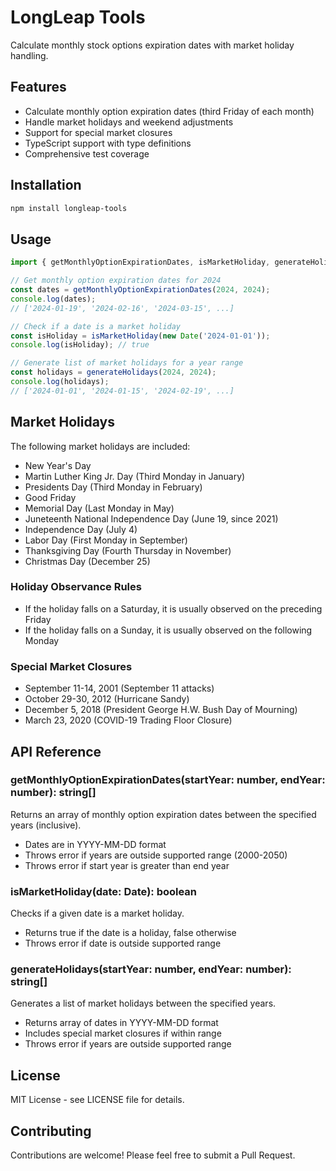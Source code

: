 # LongLeap Tools

Calculate monthly stock options expiration dates with market holiday handling.

## Features

- Calculate monthly option expiration dates (third Friday of each month)
- Handle market holidays and weekend adjustments
- Support for special market closures
- TypeScript support with type definitions
- Comprehensive test coverage

## Installation

```bash
npm install longleap-tools
```

## Usage

```typescript
import { getMonthlyOptionExpirationDates, isMarketHoliday, generateHolidays } from 'longleap-tools';

// Get monthly option expiration dates for 2024
const dates = getMonthlyOptionExpirationDates(2024, 2024);
console.log(dates);
// ['2024-01-19', '2024-02-16', '2024-03-15', ...]

// Check if a date is a market holiday
const isHoliday = isMarketHoliday(new Date('2024-01-01'));
console.log(isHoliday); // true

// Generate list of market holidays for a year range
const holidays = generateHolidays(2024, 2024);
console.log(holidays);
// ['2024-01-01', '2024-01-15', '2024-02-19', ...]
```

## Market Holidays

The following market holidays are included:
- New Year's Day
- Martin Luther King Jr. Day (Third Monday in January)
- Presidents Day (Third Monday in February)
- Good Friday
- Memorial Day (Last Monday in May)
- Juneteenth National Independence Day (June 19, since 2021)
- Independence Day (July 4)
- Labor Day (First Monday in September)
- Thanksgiving Day (Fourth Thursday in November)
- Christmas Day (December 25)

### Holiday Observance Rules
- If the holiday falls on a Saturday, it is usually observed on the preceding Friday
- If the holiday falls on a Sunday, it is usually observed on the following Monday

### Special Market Closures
- September 11-14, 2001 (September 11 attacks)
- October 29-30, 2012 (Hurricane Sandy)
- December 5, 2018 (President George H.W. Bush Day of Mourning)
- March 23, 2020 (COVID-19 Trading Floor Closure)

## API Reference

### getMonthlyOptionExpirationDates(startYear: number, endYear: number): string[]
Returns an array of monthly option expiration dates between the specified years (inclusive).
- Dates are in YYYY-MM-DD format
- Throws error if years are outside supported range (2000-2050)
- Throws error if start year is greater than end year

### isMarketHoliday(date: Date): boolean
Checks if a given date is a market holiday.
- Returns true if the date is a holiday, false otherwise
- Throws error if date is outside supported range

### generateHolidays(startYear: number, endYear: number): string[]
Generates a list of market holidays between the specified years.
- Returns array of dates in YYYY-MM-DD format
- Includes special market closures if within range
- Throws error if years are outside supported range

## License

MIT License - see LICENSE file for details.

## Contributing

Contributions are welcome! Please feel free to submit a Pull Request. 